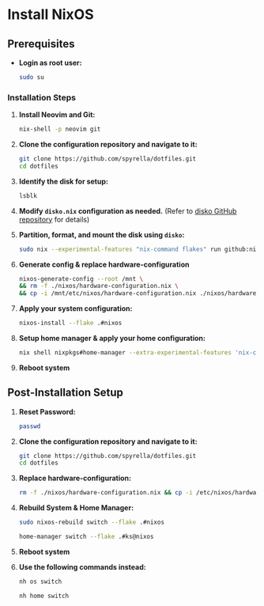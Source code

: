 # Install NixOS

## Prerequisites

- **Login as root user:**

  ```bash
  sudo su
  ```

### Installation Steps

1. **Install Neovim and Git:**

   ```bash
   nix-shell -p neovim git
   ```

2. **Clone the configuration repository and navigate to it:**

   ```bash
   git clone https://github.com/spyrella/dotfiles.git
   cd dotfiles
   ```

3. **Identify the disk for setup:**

   ```bash
   lsblk
   ```

4. **Modify `disko.nix` configuration as needed.**
   (Refer to [disko GitHub repository](https://github.com/nix-community/disko) for details)

5. **Partition, format, and mount the disk using `disko`:**

   ```bash
   sudo nix --experimental-features "nix-command flakes" run github:nix-community/disko -- --mode disko ./disko.nix
   ```

6. **Generate config & replace hardware-configuration**

   ```bash
   nixos-generate-config --root /mnt \
   && rm -f ./nixos/hardware-configuration.nix \
   && cp -i /mnt/etc/nixos/hardware-configuration.nix ./nixos/hardware-configuration.nix
   ```

7. **Apply your system configuration:**

   ```bash
   nixos-install --flake .#nixos
   ```

8. **Setup home manager & apply your home configuration:**

   ```bash
   nix shell nixpkgs#home-manager --extra-experimental-features 'nix-command flakes'
   ```

9. **Reboot system**

## Post-Installation Setup

1. **Reset Password:**

    ```bash
    passwd
    ```

2. **Clone the configuration repository and navigate to it:**

   ```bash
   git clone https://github.com/spyrella/dotfiles.git
   cd dotfiles
   ```

3. **Replace hardware-configuration:**

    ```bash
    rm -f ./nixos/hardware-configuration.nix && cp -i /etc/nixos/hardware-configuration.nix ./nixos/hardware-configuration.nix
    ```

4. **Rebuild System & Home Manager:**

    ```bash
    sudo nixos-rebuild switch --flake .#nixos
    ```

    ```bash
    home-manager switch --flake .#ks@nixos
    ```

5. **Reboot system**

6. **Use the following commands instead:**

    ```bash
    nh os switch
    ```

    ```bash
    nh home switch
    ```